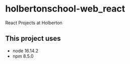 # holbertonschool-web_react
React Projects at Holberton

## This project uses
- node 16.14.2
- npm 8.5.0
